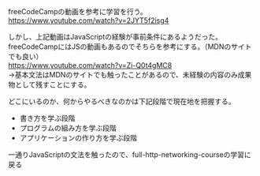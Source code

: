 freeCodeCampの動画を参考に学習を行う。<br>
https://www.youtube.com/watch?v=2JYT5f2isg4<br>

しかし、上記動画はJavaScriptの経験が事前条件にあるようだった。<br>
freeCodeCampにはJSの動画もあるのでそちらを参考にする。（MDNのサイトでも良い）<br>
https://www.youtube.com/watch?v=Zi-Q0t4gMC8<br>
→基本文法はMDNのサイトでも触ったことがあるので、未経験の内容のみ成果物として残すことにする。<br>

どこにいるのか、何からやるべきなのかは下記段階で現在地を把握する。<br>
* 書き方を学ぶ段階
* プログラムの組み方を学ぶ段階
* アプリケーションの作り方を学ぶ段階

一通りJavaScriptの文法を触ったので、full-http-networking-courseの学習に戻る
